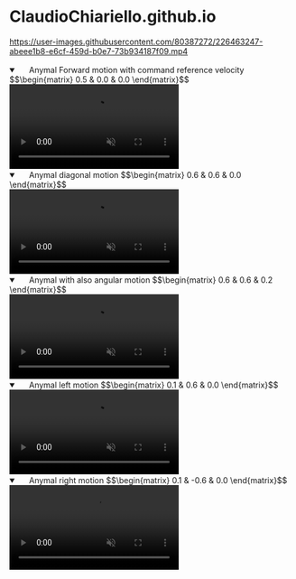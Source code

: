 # ClaudioChiariello.github.io

<script src="https://cdn.mathjax.org/mathjax/latest/MathJax.js?config=TeX-AMS-MML_HTMLorMML" type="text/javascript"></script>
<!---
That sentence above is used to include latex language in github page. But you have tu put twice $$ rather than once
-->


https://user-images.githubusercontent.com/80387272/226463247-abeee1b8-e6cf-459d-b0e7-73b934187f09.mp4


<details open="" class="details-reset border rounded-2">
  <summary class="px-3 py-2 border-bottom">
    <svg aria-hidden="true" viewBox="0 0 16 16" version="1.1" data-view-component="true" height="16" width="16" class="octicon octicon-device-camera-video">
    <path fill-rule="evenodd" d="..."></path>
</svg>
    <span aria-label="Video description anymal.mp4" class="m-1">Anymal Forward motion with command reference velocity
$$\begin{matrix} 
0.5 & 0.0 & 0.0
\end{matrix}$$
</span>
    <span class="dropdown-caret"></span>
  </summary>
  <video src="https://user-images.githubusercontent.com/80387272/226463247-abeee1b8-e6cf-459d-b0e7-73b934187f09.mp4" controls="controls" muted="muted" class="d-block rounded-bottom-2 width-fit" style="max-height:640px;">
  </video>
</details>



<details open="" class="details-reset border rounded-2">
  <summary class="px-3 py-2 border-bottom">
    <svg aria-hidden="true" viewBox="0 0 16 16" version="1.1" data-view-component="true" height="16" width="16" class="octicon octicon-device-camera-video">
    <path fill-rule="evenodd" d="..."></path>
</svg>
    <span aria-label="Video description anymal.mp4" class="m-1">Anymal diagonal motion
$$\begin{matrix} 
0.6 & 0.6 & 0.0
\end{matrix}$$
</span>
    <span class="dropdown-caret"></span>
  </summary>
  <video src="https://user-images.githubusercontent.com/80387272/226463466-71fb53c2-4142-4f2d-965f-1b9c6ab52578.mp4" controls="controls" muted="muted" class="d-block rounded-bottom-2 width-fit" style="max-height:640px;">
  </video>
</details>



<details open="" class="details-reset border rounded-2">
  <summary class="px-3 py-2 border-bottom">
    <svg aria-hidden="true" viewBox="0 0 16 16" version="1.1" data-view-component="true" height="16" width="16" class="octicon octicon-device-camera-video">
    <path fill-rule="evenodd" d="..."></path>
</svg>
    <span aria-label="Video description anymal.mp4" class="m-1">Anymal with also angular motion
$$\begin{matrix} 
0.6 & 0.6 & 0.2
\end{matrix}$$
</span>
    <span class="dropdown-caret"></span>
  </summary>

  <video src="https://user-images.githubusercontent.com/80387272/226463659-4af2a7d0-2e44-4174-9087-155ab2e1d905.mp4" data-canonical-src="https://user-images.githubusercontent.com/80387272/226463659-4af2a7d0-2e44-4174-9087-155ab2e1d905.mp4" controls="controls" muted="muted" class="d-block rounded-bottom-2 width-fit" style="max-height:640px;">

  </video>
</details>


<details open="" class="details-reset border rounded-2">
  <summary class="px-3 py-2 border-bottom">
    <svg aria-hidden="true" viewBox="0 0 16 16" version="1.1" data-view-component="true" height="16" width="16" class="octicon octicon-device-camera-video">
    <path fill-rule="evenodd" d="..."></path>
</svg>
    <span aria-label="Video description anymal.mp4" class="m-1">Anymal left motion
$$\begin{matrix} 
0.1 & 0.6 & 0.0
\end{matrix}$$
</span>
    <span class="dropdown-caret"></span>
  </summary>

  <video src="https://user-images.githubusercontent.com/80387272/226464131-6683ff3d-c9ec-4e81-a658-e9e2b34dc4ea.mp4" data-canonical-src="https://user-images.githubusercontent.com/80387272/226464131-6683ff3d-c9ec-4e81-a658-e9e2b34dc4ea.mp4" controls="controls" muted="muted" class="d-block rounded-bottom-2 width-fit" style="max-height:640px;">

  </video>
</details>



<details open="" class="details-reset border rounded-2">
  <summary class="px-3 py-2 border-bottom">
    <svg aria-hidden="true" viewBox="0 0 16 16" version="1.1" data-view-component="true" height="16" width="16" class="octicon octicon-device-camera-video">
    <path fill-rule="evenodd" d="..."></path>
</svg>
    <span aria-label="Video description anymal.mp4" class="m-1">Anymal right motion
$$\begin{matrix} 
0.1 & -0.6 & 0.0
\end{matrix}$$
</span>
    <span class="dropdown-caret"></span>
  </summary>

  <video src="https://user-images.githubusercontent.com/80387272/226464340-70dfe7ec-74db-4253-ae9e-27ff938ffe13.mp4" data-canonical-src="https://user-images.githubusercontent.com/80387272/226464340-70dfe7ec-74db-4253-ae9e-27ff938ffe13.mp4" controls="controls" muted="muted" class="d-block rounded-bottom-2 width-fit" style="max-height:640px;">

  </video>
</details>








